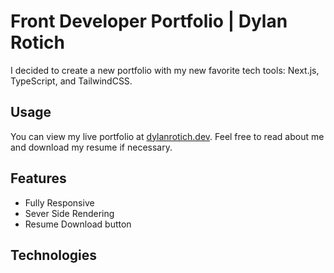 # Front Developer Portfolio | Dylan Rotich

I decided to create a new portfolio with my new favorite tech tools: Next.js, TypeScript, and TailwindCSS.

## Usage

You can view my live portfolio at [dylanrotich.dev](https://dylanrotich.dev). Feel free to read about me and download my resume if necessary.

## Features

- Fully Responsive
- Sever Side Rendering
- Resume Download button

## Technologies
